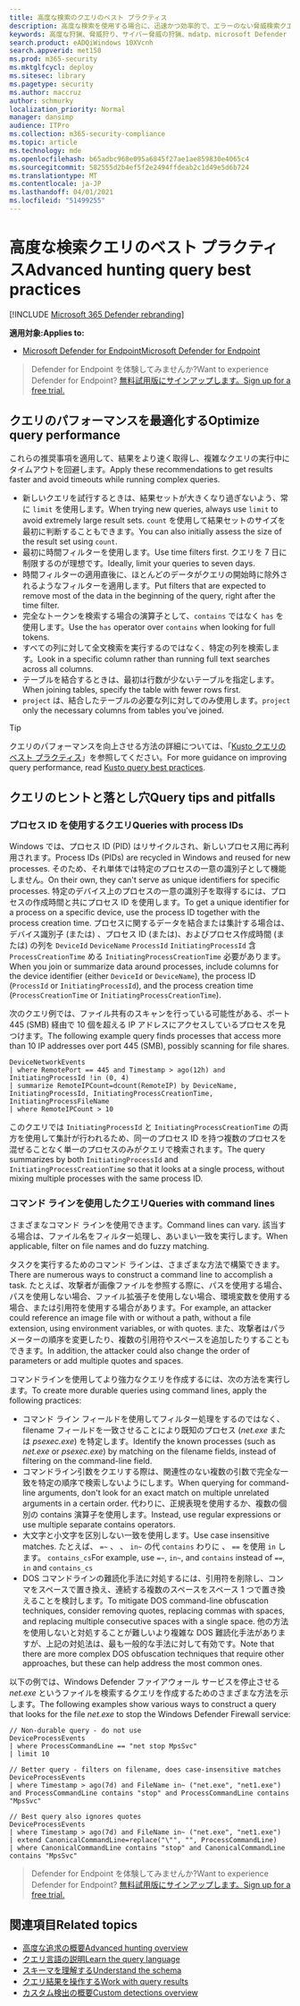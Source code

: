 ```yaml
---
title: 高度な検索のクエリのベスト プラクティス
description: 高度な検索を使用する場合に、迅速かつ効率的で、エラーのない脅威検索クエリを作成する方法について説明します。
keywords: 高度な狩猟、脅威狩り、サイバー脅威の狩猟、mdatp、microsoft Defender atp、wdatp 検索、クエリ、テレメトリ、カスタム検出、スキーマ、kusto、回避タイムアウト、コマンド ライン、プロセス ID
search.product: eADQiWindows 10XVcnh
search.appverid: met150
ms.prod: m365-security
ms.mktglfcycl: deploy
ms.sitesec: library
ms.pagetype: security
ms.author: maccruz
author: schmurky
localization_priority: Normal
manager: dansimp
audience: ITPro
ms.collection: m365-security-compliance
ms.topic: article
ms.technology: mde
ms.openlocfilehash: b65adbc968e095a6845f27ae1ae859830e4065c4
ms.sourcegitcommit: 582555d2b4ef5f2e2494ffdeab2c1d49e5d6b724
ms.translationtype: MT
ms.contentlocale: ja-JP
ms.lasthandoff: 04/01/2021
ms.locfileid: "51499255"
---
```

# <a name="advanced-hunting-query-best-practices"></a><span data-ttu-id="840e5-104">高度な検索クエリのベスト プラクティス</span><span class="sxs-lookup"><span data-stu-id="840e5-104">Advanced hunting query best practices</span></span>

[!INCLUDE [Microsoft 365 Defender rebranding](../../includes/microsoft-defender.md)]

<span data-ttu-id="840e5-105">**適用対象:**</span><span class="sxs-lookup"><span data-stu-id="840e5-105">**Applies to:**</span></span>
- [<span data-ttu-id="840e5-106">Microsoft Defender for Endpoint</span><span class="sxs-lookup"><span data-stu-id="840e5-106">Microsoft Defender for Endpoint</span></span>](https://go.microsoft.com/fwlink/p/?linkid=2154037)


><span data-ttu-id="840e5-107">Defender for Endpoint を体験してみませんか?</span><span class="sxs-lookup"><span data-stu-id="840e5-107">Want to experience Defender for Endpoint?</span></span> [<span data-ttu-id="840e5-108">無料試用版にサインアップします。</span><span class="sxs-lookup"><span data-stu-id="840e5-108">Sign up for a free trial.</span></span>](https://www.microsoft.com/microsoft-365/windows/microsoft-defender-atp?ocid=docs-wdatp-bestpractices-abovefoldlink)

## <a name="optimize-query-performance"></a><span data-ttu-id="840e5-109">クエリのパフォーマンスを最適化する</span><span class="sxs-lookup"><span data-stu-id="840e5-109">Optimize query performance</span></span>

<span data-ttu-id="840e5-110">これらの推奨事項を適用して、結果をより速く取得し、複雑なクエリの実行中にタイムアウトを回避します。</span><span class="sxs-lookup"><span data-stu-id="840e5-110">Apply these recommendations to get results faster and avoid timeouts while running complex queries.</span></span>

- <span data-ttu-id="840e5-111">新しいクエリを試行するときは、結果セットが大きくなり過ぎないよう、常に `limit` を使用します。</span><span class="sxs-lookup"><span data-stu-id="840e5-111">When trying new queries, always use `limit` to avoid extremely large result sets.</span></span> <span data-ttu-id="840e5-112">`count` を使用して結果セットのサイズを最初に判断することもできます。</span><span class="sxs-lookup"><span data-stu-id="840e5-112">You can also initially assess the size of the result set using `count`.</span></span>
- <span data-ttu-id="840e5-113">最初に時間フィルターを使用します。</span><span class="sxs-lookup"><span data-stu-id="840e5-113">Use time filters first.</span></span> <span data-ttu-id="840e5-114">クエリを 7 日に制限するのが理想です。</span><span class="sxs-lookup"><span data-stu-id="840e5-114">Ideally, limit your queries to seven days.</span></span>
- <span data-ttu-id="840e5-115">時間フィルターの適用直後に、ほとんどのデータがクエリの開始時に除外されるようなフィルターを適用します。</span><span class="sxs-lookup"><span data-stu-id="840e5-115">Put filters that are expected to remove most of the data in the beginning of the query, right after the time filter.</span></span>
- <span data-ttu-id="840e5-116">完全なトークンを検索する場合の演算子として、`contains` ではなく `has` を使用します。</span><span class="sxs-lookup"><span data-stu-id="840e5-116">Use the `has` operator over `contains` when looking for full tokens.</span></span>
- <span data-ttu-id="840e5-117">すべての列に対して全文検索を実行するのではなく、特定の列を検索します。</span><span class="sxs-lookup"><span data-stu-id="840e5-117">Look in a specific column rather than running full text searches across all columns.</span></span>
- <span data-ttu-id="840e5-118">テーブルを結合するときは、最初は行数が少ないテーブルを指定します。</span><span class="sxs-lookup"><span data-stu-id="840e5-118">When joining tables, specify the table with fewer rows first.</span></span>
- <span data-ttu-id="840e5-119">`project` は、結合したテーブルの必要な列に対してのみ使用します。</span><span class="sxs-lookup"><span data-stu-id="840e5-119">`project` only the necessary columns from tables you've joined.</span></span>

>[!TIP]
><span data-ttu-id="840e5-120">クエリのパフォーマンスを向上させる方法の詳細については、「[Kusto クエリのベスト プラクティス](https://docs.microsoft.com/azure/kusto/query/best-practices)」を参照してください。</span><span class="sxs-lookup"><span data-stu-id="840e5-120">For more guidance on improving query performance, read [Kusto query best practices](https://docs.microsoft.com/azure/kusto/query/best-practices).</span></span>

## <a name="query-tips-and-pitfalls"></a><span data-ttu-id="840e5-121">クエリのヒントと落とし穴</span><span class="sxs-lookup"><span data-stu-id="840e5-121">Query tips and pitfalls</span></span>

### <a name="queries-with-process-ids"></a><span data-ttu-id="840e5-122">プロセス ID を使用するクエリ</span><span class="sxs-lookup"><span data-stu-id="840e5-122">Queries with process IDs</span></span>

<span data-ttu-id="840e5-123">Windows では、プロセス ID (PID) はリサイクルされ、新しいプロセス用に再利用されます。</span><span class="sxs-lookup"><span data-stu-id="840e5-123">Process IDs (PIDs) are recycled in Windows and reused for new processes.</span></span> <span data-ttu-id="840e5-124">そのため、それ単体では特定のプロセスの一意の識別子として機能しません。</span><span class="sxs-lookup"><span data-stu-id="840e5-124">On their own, they can't serve as unique identifiers for specific processes.</span></span> <span data-ttu-id="840e5-125">特定のデバイス上のプロセスの一意の識別子を取得するには、プロセスの作成時間と共にプロセス ID を使用します。</span><span class="sxs-lookup"><span data-stu-id="840e5-125">To get a unique identifier for a process on a specific device, use the process ID together with the process creation time.</span></span> <span data-ttu-id="840e5-126">プロセスに関するデータを結合または集計する場合は、デバイス識別子 (または) 、プロセス ID (または)、およびプロセス作成時間 (または) の列を `DeviceId` `DeviceName` `ProcessId` `InitiatingProcessId` 含 `ProcessCreationTime` める `InitiatingProcessCreationTime` 必要があります。</span><span class="sxs-lookup"><span data-stu-id="840e5-126">When you join or summarize data around processes, include columns for the device identifier (either `DeviceId` or `DeviceName`), the process ID (`ProcessId` or `InitiatingProcessId`), and the process creation time (`ProcessCreationTime` or `InitiatingProcessCreationTime`).</span></span>

<span data-ttu-id="840e5-127">次のクエリ例では、ファイル共有のスキャンを行っている可能性がある、ポート 445 (SMB) 経由で 10 個を超える IP アドレスにアクセスしているプロセスを見つけます。</span><span class="sxs-lookup"><span data-stu-id="840e5-127">The following example query finds processes that access more than 10 IP addresses over port 445 (SMB), possibly scanning for file shares.</span></span>

```kusto
DeviceNetworkEvents
| where RemotePort == 445 and Timestamp > ago(12h) and InitiatingProcessId !in (0, 4)
| summarize RemoteIPCount=dcount(RemoteIP) by DeviceName, InitiatingProcessId, InitiatingProcessCreationTime, InitiatingProcessFileName
| where RemoteIPCount > 10
```

<span data-ttu-id="840e5-128">このクエリでは `InitiatingProcessId` と `InitiatingProcessCreationTime` の両方を使用して集計が行われるため、同一のプロセス ID を持つ複数のプロセスを混ぜることなく単一のプロセスのみがクエリで検索されます。</span><span class="sxs-lookup"><span data-stu-id="840e5-128">The query summarizes by both `InitiatingProcessId` and `InitiatingProcessCreationTime` so that it looks at a single process, without mixing multiple processes with the same process ID.</span></span>

### <a name="queries-with-command-lines"></a><span data-ttu-id="840e5-129">コマンド ラインを使用したクエリ</span><span class="sxs-lookup"><span data-stu-id="840e5-129">Queries with command lines</span></span>

<span data-ttu-id="840e5-130">さまざまなコマンド ラインを使用できます。</span><span class="sxs-lookup"><span data-stu-id="840e5-130">Command lines can vary.</span></span> <span data-ttu-id="840e5-131">該当する場合は、ファイル名をフィルター処理し、あいまい一致を実行します。</span><span class="sxs-lookup"><span data-stu-id="840e5-131">When applicable, filter on file names and do fuzzy matching.</span></span>

<span data-ttu-id="840e5-132">タスクを実行するためのコマンド ラインは、さまざまな方法で構築できます。</span><span class="sxs-lookup"><span data-stu-id="840e5-132">There are numerous ways to construct a command line to accomplish a task.</span></span> <span data-ttu-id="840e5-133">たとえば、攻撃者が画像ファイルを参照する際に、パスを使用する場合、パスを使用しない場合、ファイル拡張子を使用しない場合、環境変数を使用する場合、または引用符を使用する場合があります。</span><span class="sxs-lookup"><span data-stu-id="840e5-133">For example, an attacker could reference an image file with or without a path, without a file extension, using environment variables, or with quotes.</span></span> <span data-ttu-id="840e5-134">また、攻撃者はパラメーターの順序を変更したり、複数の引用符やスペースを追加したりすることもできます。</span><span class="sxs-lookup"><span data-stu-id="840e5-134">In addition, the attacker could also change the order of parameters or add multiple quotes and spaces.</span></span>

<span data-ttu-id="840e5-135">コマンドラインを使用してより強力なクエリを作成するには、次の方法を実行します。</span><span class="sxs-lookup"><span data-stu-id="840e5-135">To create more durable queries using command lines, apply the following practices:</span></span>

- <span data-ttu-id="840e5-136">コマンド ライン フィールドを使用してフィルター処理をするのではなく、filename フィールドを一致させることにより既知のプロセス (*net.exe* または *psexec.exe*) を特定します。</span><span class="sxs-lookup"><span data-stu-id="840e5-136">Identify the known processes (such as *net.exe* or *psexec.exe*) by matching on the filename fields, instead of filtering on the command-line field.</span></span>
- <span data-ttu-id="840e5-137">コマンドライン引数をクエリする際は、関連性のない複数の引数で完全な一致を特定の順序で検索しないようにします。</span><span class="sxs-lookup"><span data-stu-id="840e5-137">When querying for command-line arguments, don't look for an exact match on multiple unrelated arguments in a certain order.</span></span> <span data-ttu-id="840e5-138">代わりに、正規表現を使用するか、複数の個別の contains 演算子を使用します。</span><span class="sxs-lookup"><span data-stu-id="840e5-138">Instead, use regular expressions or use multiple separate contains operators.</span></span>
- <span data-ttu-id="840e5-139">大文字と小文字を区別しない一致を使用します。</span><span class="sxs-lookup"><span data-stu-id="840e5-139">Use case insensitive matches.</span></span> <span data-ttu-id="840e5-140">たとえば、 `=~` 、 、 `in~` の代 `contains` わりに 、 `==` を使用 `in` します。 `contains_cs`</span><span class="sxs-lookup"><span data-stu-id="840e5-140">For example, use `=~`, `in~`, and `contains` instead of `==`, `in` and `contains_cs`</span></span>
- <span data-ttu-id="840e5-141">DOS コマンドラインの難読化手法に対処するには、引用符を削除し、コンマをスペースで置き換え、連続する複数のスペースをスペース 1 つで置き換えることを検討します。</span><span class="sxs-lookup"><span data-stu-id="840e5-141">To mitigate DOS command-line obfuscation techniques, consider removing quotes, replacing commas with spaces, and replacing multiple consecutive spaces with a single space.</span></span> <span data-ttu-id="840e5-142">他の方法を使用しないと対処することが難しいより複雑な DOS 難読化手法がありますが、上記の対処法は、最も一般的な手法に対して有効です。</span><span class="sxs-lookup"><span data-stu-id="840e5-142">Note that there are more complex DOS obfuscation techniques that require other approaches, but these can help address the most common ones.</span></span>

<span data-ttu-id="840e5-143">以下の例では、Windows Defender ファイアウォール サービスを停止させる *net.exe* というファイルを検索するクエリを作成するためのさまざまな方法を示します。</span><span class="sxs-lookup"><span data-stu-id="840e5-143">The following examples show various ways to construct a query that looks for the file *net.exe* to stop the Windows Defender Firewall service:</span></span>

```kusto
// Non-durable query - do not use
DeviceProcessEvents
| where ProcessCommandLine == "net stop MpsSvc"
| limit 10

// Better query - filters on filename, does case-insensitive matches
DeviceProcessEvents
| where Timestamp > ago(7d) and FileName in~ ("net.exe", "net1.exe") and ProcessCommandLine contains "stop" and ProcessCommandLine contains "MpsSvc" 

// Best query also ignores quotes
DeviceProcessEvents
| where Timestamp > ago(7d) and FileName in~ ("net.exe", "net1.exe")
| extend CanonicalCommandLine=replace("\"", "", ProcessCommandLine)
| where CanonicalCommandLine contains "stop" and CanonicalCommandLine contains "MpsSvc" 
```

> <span data-ttu-id="840e5-144">Defender for Endpoint を体験してみませんか?</span><span class="sxs-lookup"><span data-stu-id="840e5-144">Want to experience Defender for Endpoint?</span></span> [<span data-ttu-id="840e5-145">無料試用版にサインアップします。</span><span class="sxs-lookup"><span data-stu-id="840e5-145">Sign up for a free trial.</span></span>](https://www.microsoft.com/microsoft-365/windows/microsoft-defender-atp?ocid=docs-wdatp-bestpractices-belowfoldlink)

## <a name="related-topics"></a><span data-ttu-id="840e5-146">関連項目</span><span class="sxs-lookup"><span data-stu-id="840e5-146">Related topics</span></span>

- [<span data-ttu-id="840e5-147">高度な追求の概要</span><span class="sxs-lookup"><span data-stu-id="840e5-147">Advanced hunting overview</span></span>](advanced-hunting-overview.md)
- [<span data-ttu-id="840e5-148">クエリ言語の説明</span><span class="sxs-lookup"><span data-stu-id="840e5-148">Learn the query language</span></span>](advanced-hunting-query-language.md)
- [<span data-ttu-id="840e5-149">スキーマを理解する</span><span class="sxs-lookup"><span data-stu-id="840e5-149">Understand the schema</span></span>](advanced-hunting-schema-reference.md)
- [<span data-ttu-id="840e5-150">クエリ結果を操作する</span><span class="sxs-lookup"><span data-stu-id="840e5-150">Work with query results</span></span>](advanced-hunting-query-results.md)
- [<span data-ttu-id="840e5-151">カスタム検出の概要</span><span class="sxs-lookup"><span data-stu-id="840e5-151">Custom detections overview</span></span>](overview-custom-detections.md)
